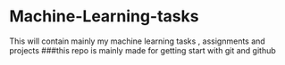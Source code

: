 # Machine-Learning-tasks
This will contain mainly my machine learning tasks , assignments and projects
###this repo is mainly made for getting start with git and github
